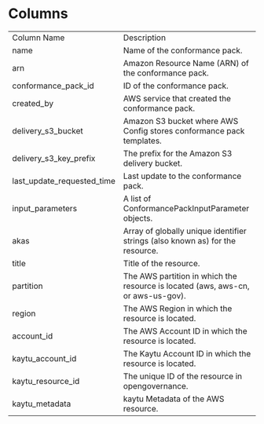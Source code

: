 # Columns  

<table>
	<tr><td>Column Name</td><td>Description</td></tr>
	<tr><td>name</td><td>Name of the conformance pack.</td></tr>
	<tr><td>arn</td><td>Amazon Resource Name (ARN) of the conformance pack.</td></tr>
	<tr><td>conformance_pack_id</td><td>ID of the conformance pack.</td></tr>
	<tr><td>created_by</td><td>AWS service that created the conformance pack.</td></tr>
	<tr><td>delivery_s3_bucket</td><td>Amazon S3 bucket where AWS Config stores conformance pack templates.</td></tr>
	<tr><td>delivery_s3_key_prefix</td><td>The prefix for the Amazon S3 delivery bucket.</td></tr>
	<tr><td>last_update_requested_time</td><td>Last update to the conformance pack.</td></tr>
	<tr><td>input_parameters</td><td>A list of ConformancePackInputParameter objects.</td></tr>
	<tr><td>akas</td><td>Array of globally unique identifier strings (also known as) for the resource.</td></tr>
	<tr><td>title</td><td>Title of the resource.</td></tr>
	<tr><td>partition</td><td>The AWS partition in which the resource is located (aws, aws-cn, or aws-us-gov).</td></tr>
	<tr><td>region</td><td>The AWS Region in which the resource is located.</td></tr>
	<tr><td>account_id</td><td>The AWS Account ID in which the resource is located.</td></tr>
	<tr><td>kaytu_account_id</td><td>The Kaytu Account ID in which the resource is located.</td></tr>
	<tr><td>kaytu_resource_id</td><td>The unique ID of the resource in opengovernance.</td></tr>
	<tr><td>kaytu_metadata</td><td>kaytu Metadata of the AWS resource.</td></tr>
</table>